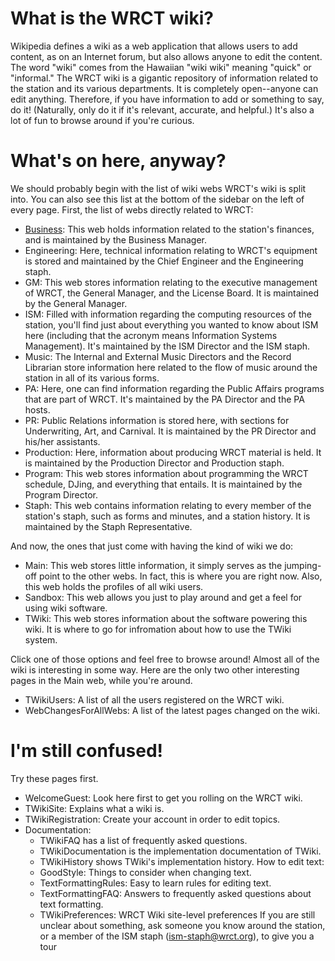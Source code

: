 <!-- TITLE: WRCT: a wiki -->
<!-- SUBTITLE: Welcome to the wiki! -->


# What is the WRCT wiki?
Wikipedia defines a wiki as a web application that allows users to add content, as on an Internet forum, but also allows anyone to edit the content. The word "wiki" comes from the Hawaiian "wiki wiki" meaning "quick" or "informal."
The WRCT wiki is a gigantic repository of information related to the station and its various departments. It is completely open--anyone can edit anything. Therefore, if you have information to add or something to say, do it! (Naturally, only do it if it's relevant, accurate, and helpful.) It's also a lot of fun to browse around if you're curious.

# What's on here, anyway?
We should probably begin with the list of wiki webs WRCT's wiki is split into. You can also see this list at the bottom of the sidebar on the left of every page. First, the list of webs directly related to WRCT:
* [Business](http://128.2.98.47:5000/business): This web holds information related to the station's finances, and is maintained by the Business Manager.
* Engineering: Here, technical information relating to WRCT's equipment is stored and maintained by the Chief Engineer and the Engineering staph.
* GM: This web stores information relating to the executive management of WRCT, the General Manager, and the License Board. It is maintained by the General Manager.
* ISM: Filled with information regarding the computing resources of the station, you'll find just about everything you wanted to know about ISM here (including that the acronym means Information Systems Management). It's maintained by the ISM Director and the ISM staph.
* Music: The Internal and External Music Directors and the Record Librarian store information here related to the flow of music around the station in all of its various forms.
* PA: Here, one can find information regarding the Public Affairs programs that are part of WRCT. It's maintained by the PA Director and the PA hosts.
* PR: Public Relations information is stored here, with sections for Underwriting, Art, and Carnival. It is maintained by the PR Director and his/her assistants.
* Production: Here, information about producing WRCT material is held. It is maintained by the Production Director and Production staph.
* Program: This web stores information about programming the WRCT schedule, DJing, and everything that entails. It is maintained by the Program Director.
* Staph: This web contains information relating to every member of the station's staph, such as forms and minutes, and a station history. It is maintained by the Staph Representative.

And now, the ones that just come with having the kind of wiki we do:

* Main: This web stores little information, it simply serves as the jumping-off point to the other webs. In fact, this is where you are right now. Also, this web holds the profiles of all wiki users.
* Sandbox: This web allows you just to play around and get a feel for using wiki software.
* TWiki: This web stores information about the software powering this wiki. It is where to go for infromation about how to use the TWiki system.

Click one of those options and feel free to browse around! Almost all of the wiki is interesting in some way. Here are the only two other interesting pages in the Main web, while you're around.

* TWikiUsers: A list of all the users registered on the WRCT wiki.
* WebChangesForAllWebs: A list of the latest pages changed on the wiki.
# I'm still confused!
Try these pages first.
* WelcomeGuest: Look here first to get you rolling on the WRCT wiki.
* TWikiSite: Explains what a wiki is.
* TWikiRegistration: Create your account in order to edit topics.
* Documentation:
	* TWikiFAQ has a list of frequently asked questions.
	* TWikiDocumentation is the implementation documentation of TWiki.
	* TWikiHistory shows TWiki's implementation history.
	How to edit text:
	* GoodStyle: Things to consider when changing text.
	* TextFormattingRules: Easy to learn rules for editing text.
	* TextFormattingFAQ: Answers to frequently asked questions about text formatting.
	* TWikiPreferences: WRCT Wiki site-level preferences
If you are still unclear about something, ask someone you know around the station, or a member of the ISM staph (ism-staph@wrct.org), to give you a tour